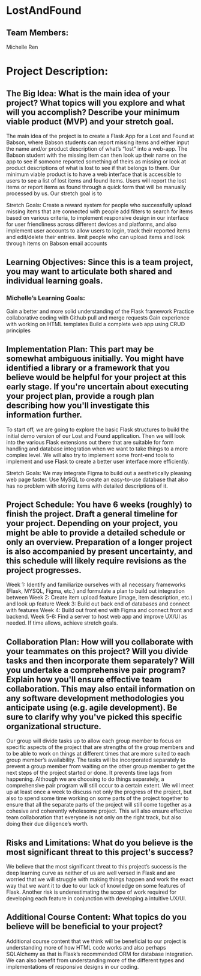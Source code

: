 # LostAndFound

## Team Members:
Michelle Ren

# Project Description:

## The Big Idea: What is the main idea of your project? What topics will you explore and what will you accomplish? Describe your minimum viable product (MVP) and your stretch goal.

The main idea of the project is to create a Flask App for a Lost and Found at Babson, where Babson students can report missing items and either input the name and/or product description of what’s “lost” into a web-app. The Babson student with the missing item can then look up their name on the app to see if someone reported something of theirs as missing or look at product descriptions of what is lost to see if that belongs to them. Our minimum viable product is to have a web interface that is accessible to users to see a list of lost items and found items. Users will report the lost items or report items as found through a quick form that will be manually processed by us. Our stretch goal is to 

Stretch Goals:
Create a reward system for people who successfully upload missing items that are connected with people
add filters to search for items based on various criteria, to implement responsive design in our interface for user friendliness across different devices and platforms, and also implement user accounts to allow users to login, track their reported items and edit/delete their entries.
limit people who can upload items and look through items on Babson email accounts

## Learning Objectives: Since this is a team project, you may want to articulate both shared and individual learning goals.

### Michelle’s Learning Goals: 
Gain a better and more solid understanding of the Flask framework 
Practice collaborative coding with Github pull and merge requests
Gain experience with working on HTML templates 
Build a complete web app using CRUD principles

## Implementation Plan: This part may be somewhat ambiguous initially. You might have identified a library or a framework that you believe would be helpful for your project at this early stage. If you're uncertain about executing your project plan, provide a rough plan describing how you'll investigate this information further.
To start off, we are going to explore the basic Flask structures to build the initial demo version of our Lost and Found application. Then we will look into the various Flask extensions out there that are suitable for form handling and database integration when we want to take things to a more complex level. We will also try to implement some front-end tools to implement and use Flask to create a better user interface more efficiently. 

Stretch Goals:
We may integrate Figma to build out a aesthetically pleasing web page faster. 
Use MySQL to create an easy-to-use database that also has no problem with storing items with detailed descriptions of it. 

## Project Schedule: You have 6 weeks (roughly) to finish the project. Draft a general timeline for your project. Depending on your project, you might be able to provide a detailed schedule or only an overview. Preparation of a longer project is also accompanied by present uncertainty, and this schedule will likely require revisions as the project progresses.

Week 1: Identify and familiarize ourselves with all necessary frameworks (Flask, MYSQL, Figma, etc.) and formulate a plan to build out integration between 
Week 2: Create item upload feature (image, item description, etc.) and look up feature
Week 3: Build out back end of databases and connect with features
Week 4: Build out front end with Figma and connect front and backend. 
Week 5-6: Find a server to host web app and improve UX/UI as needed. If time allows, achieve stretch goals.


## Collaboration Plan: How will you collaborate with your teammates on this project? Will you divide tasks and then incorporate them separately? Will you undertake a comprehensive pair program? Explain how you'll ensure effective team collaboration. This may also entail information on any software development methodologies you anticipate using (e.g. agile development). Be sure to clarify why you've picked this specific organizational structure.

Our group will divide tasks up to allow each group member to focus on specific aspects of the project that are strengths of the group members and to be able to work on things at different times that are more suited to each group member’s availability. The tasks will be incorporated separately to prevent a group member from waiting on the other group member to get the next steps of the project started or done. It prevents time lags from happening. Although we are choosing to do things separately, a comprehensive pair program will still occur to a certain extent. We will meet up at least once a week to discuss not only the progress of the project, but also to spend some time working on some parts of the project together to ensure that all the separate parts of the project will still come together as a cohesive and coherently wholesome project. This will also ensure effective team collaboration that everyone is not only on the right track, but also doing their due diligence’s worth. 

## Risks and Limitations: What do you believe is the most significant threat to this project's success?

We believe that the most significant threat to this project’s success is the deep learning curve as neither of us are well versed in Flask and are worried that we will struggle with making things happen and work the exact way that we want it to due to our lack of knowledge on some features of Flask. Another risk is underestimating the scope of work required for developing each feature in conjunction with developing a intuitive UX/UI.

## Additional Course Content: What topics do you believe will be beneficial to your project?

Additional course content that we think will be beneficial to our project is understanding more of how HTML code works and also perhaps SQLAlchemy as that is Flask’s recommended ORM for database integration. We can also benefit from understanding more of the different types and implementations of responsive designs in our coding. 
